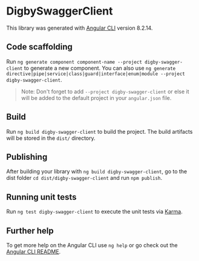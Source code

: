 # DigbySwaggerClient

This library was generated with [Angular CLI](https://github.com/angular/angular-cli) version 8.2.14.

## Code scaffolding

Run `ng generate component component-name --project digby-swagger-client` to generate a new component. You can also use `ng generate directive|pipe|service|class|guard|interface|enum|module --project digby-swagger-client`.
> Note: Don't forget to add `--project digby-swagger-client` or else it will be added to the default project in your `angular.json` file. 

## Build

Run `ng build digby-swagger-client` to build the project. The build artifacts will be stored in the `dist/` directory.

## Publishing

After building your library with `ng build digby-swagger-client`, go to the dist folder `cd dist/digby-swagger-client` and run `npm publish`.

## Running unit tests

Run `ng test digby-swagger-client` to execute the unit tests via [Karma](https://karma-runner.github.io).

## Further help

To get more help on the Angular CLI use `ng help` or go check out the [Angular CLI README](https://github.com/angular/angular-cli/blob/master/README.md).
